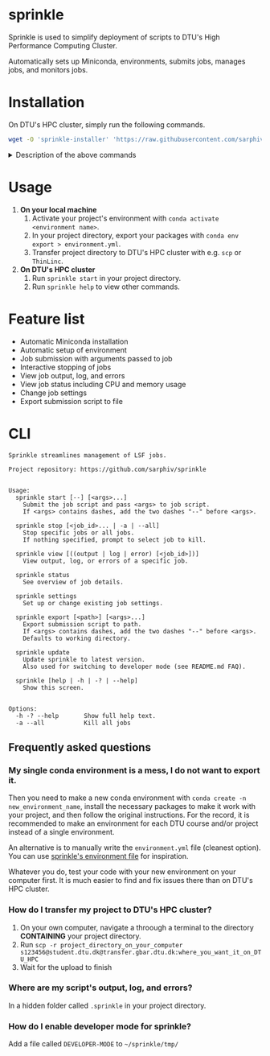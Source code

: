 # sprinkle
Sprinkle is used to simplify deployment of scripts to DTU's High Performance Computing Cluster. 

Automatically sets up Miniconda, environments, submits jobs, manages jobs, and monitors jobs. 


# Installation
On DTU's HPC cluster, simply run the following commands.

```bash
wget -O 'sprinkle-installer' 'https://raw.githubusercontent.com/sarphiv/sprinkle/main/bin/sprinkle' && chmod u+x sprinkle-installer && ./sprinkle-installer update && rm -f sprinkle-installer && source ~/.profile && sprinkle update && sprinkle help
```

<details>
  <summary>Description of the above commands</summary>

  ```bash
  # Downloads newest version of sprinkle
  $ wget -O 'sprinkle-installer' 'https://raw.githubusercontent.com/sarphiv/sprinkle/main/bin/sprinkle'
  # Makes the script executable
  $ chmod u+x sprinkle-installer
  # Runs the installation script
  $ ./sprinkle-installer update
  # Delete downloaded sprinkle file
  $ rm -f sprinkle-installer
  # Update environment variables of current shell
  $ source ~/.profile
  # Run installed sprinkle for final setup
  $ sprinkle update
  # Display help view
  $ sprinkle help
  ```
</details>


# Usage
1. **On your local machine**
    1. Activate your project's environment with `conda activate <environment name>`.
    0. In your project directory, export your packages with `conda env export > environment.yml`.
    0. Transfer project directory to DTU's HPC cluster with e.g. `scp` or `ThinLinc`. 
2. **On DTU's HPC cluster**
    1. Run `sprinkle start` in your project directory.
    0. Run `sprinkle help` to view other commands.


# Feature list
- Automatic Miniconda installation
- Automatic setup of environment
- Job submission with arguments passed to job
- Interactive stopping of jobs
- View job output, log, and errors
- View job status including CPU and memory usage
- Change job settings
- Export submission script to file


# CLI
```
Sprinkle streamlines management of LSF jobs.

Project repository: https://github.com/sarphiv/sprinkle


Usage:
  sprinkle start [--] [<args>...]
    Submit the job script and pass <args> to job script.
    If <args> contains dashes, add the two dashes "--" before <args>.

  sprinkle stop [<job_id>... | -a | --all]
    Stop specific jobs or all jobs.
    If nothing specified, prompt to select job to kill.

  sprinkle view [((output | log | error) [<job_id>])]
    View output, log, or errors of a specific job.

  sprinkle status
    See overview of job details.

  sprinkle settings
    Set up or change existing job settings.

  sprinkle export [<path>] [<args>...]
    Export submission script to path. 
    If <args> contains dashes, add the two dashes "--" before <args>.
    Defaults to working directory.
    
  sprinkle update
    Update sprinkle to latest version.
    Also used for switching to developer mode (see README.md FAQ).

  sprinkle [help | -h | -? | --help]
    Show this screen.


Options:
  -h -? --help       Show full help text.
  -a --all           Kill all jobs
```


## Frequently asked questions
### My single conda environment is a mess, I do not want to export it.
Then you need to make a new conda environment with `conda create -n new_environment_name`,
install the necessary packages to make it work with your project, and then follow the original instructions.
For the record, it is recommended to make an environment for each DTU course and/or project instead of a single environment.

An alternative is to manually write the `environment.yml` file (cleanest option).
You can use [sprinkle's environment file](https://github.com/sarphiv/sprinkle/blob/main/environment.yml) for inspiration.

Whatever you do, test your code with your new environment on your computer first.
It is much easier to find and fix issues there than on DTU's HPC cluster.

### How do I transfer my project to DTU's HPC cluster?
1. On your own computer, navigate a throough a terminal to the directory **CONTAINING** your project directory.
0. Run `scp -r project_directory_on_your_computer s123456@student.dtu.dk@transfer.gbar.dtu.dk:where_you_want_it_on_DTU_HPC`
0. Wait for the upload to finish

### Where are my script's output, log, and errors?
In a hidden folder called `.sprinkle` in your project directory.

### How do I enable developer mode for sprinkle?
Add a file called `DEVELOPER-MODE` to `~/sprinkle/tmp/`
